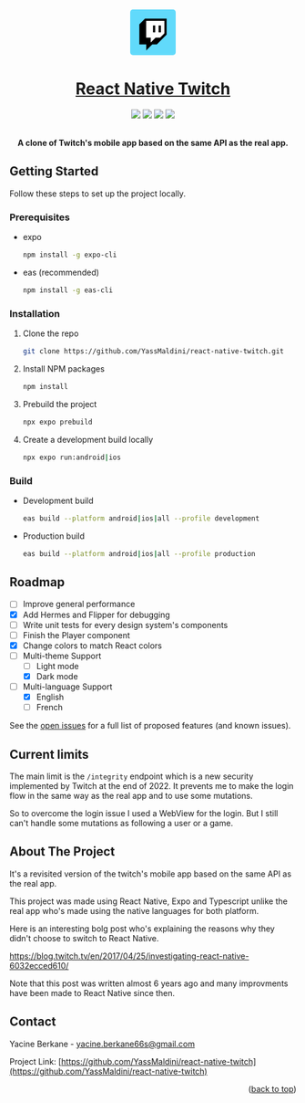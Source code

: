 <!-- Improved compatibility of back to top link: See: https://github.com/othneildrew/Best-README-Template/pull/73 -->
<a name="readme-top"></a>

<!-- PROJECT LOGO -->
<br />
<div align="center">

  <p align="center">
  <a href="[https://github.com/YassMaldini/react-native-twitch](https://github.com/YassMaldini/react-native-twitch)">
    <img src="assets/icon.png" style="border-radius: 5px;" alt="Logo" width="80" height="80">
      <h1 align="center">React Native Twitch</h1>
  </a>
  </p>
  
  <img src="https://img.shields.io/github/package-json/dependency-version/YassMaldini/react-native-twitch/react?logo=React" />
  <img src="https://img.shields.io/github/package-json/dependency-version/YassMaldini/react-native-twitch/react-native?logo=React" />
  <img src="https://img.shields.io/github/package-json/dependency-version/YassMaldini/react-native-twitch/expo?color=blueviolet&logo=Expo" />
  <img src="https://img.shields.io/github/actions/workflow/status/YassMaldini/react-native-twitch/eas-build.yml" />
  <br />
  <br />
  
  <p align="center">
    <b>A clone of Twitch's mobile app based on the same API as the real app.</b>
  </p>
</div>

<!-- GETTING STARTED -->
## Getting Started

Follow these steps to set up the project locally.

### Prerequisites

* expo
  ```sh
  npm install -g expo-cli
  ```
* eas (recommended)
  ```sh
  npm install -g eas-cli
  ```

### Installation

1. Clone the repo
   ```sh
   git clone https://github.com/YassMaldini/react-native-twitch.git
   ```
2. Install NPM packages
   ```sh
   npm install
   ```
3. Prebuild the project
   ```sh
   npx expo prebuild
   ```
4. Create a development build locally
   ```sh
   npx expo run:android|ios
   ```

### Build

* Development build
   ```sh
   eas build --platform android|ios|all --profile development
   ```
* Production build
   ```sh
   eas build --platform android|ios|all --profile production
   ```
   
<!-- ROADMAP -->
## Roadmap

- [ ] Improve general performance
- [x] Add Hermes and Flipper for debugging
- [ ] Write unit tests for every design system's components
- [ ] Finish the Player component
- [x] Change colors to match React colors
- [ ] Multi-theme Support
    - [ ] Light mode
    - [x] Dark mode
- [ ] Multi-language Support
    - [x] English
    - [ ] French

See the [open issues](https://github.com/YassMaldini/react-native-twitch/issues) for a full list of proposed features (and known issues).

<!-- CURRENT LIMITS -->
## Current limits

The main limit is the `/integrity` endpoint which is a new security implemented by Twitch at the end of 2022. It prevents me to make the login flow in the same way as the real app and to use some mutations.

So to overcome the login issue I used a WebView for the login. But I still can't handle some mutations as following a user or a game.

<!-- ABOUT THE PROJECT -->
## About The Project

It's a revisited version of the twitch's mobile app based on the same API as the real app. 

This project was made using React Native, Expo and Typescript unlike the real app who's made using the native languages for both platform.

Here is an interesting bolg post who's explaining the reasons why they didn't choose to switch to React Native.

https://blog.twitch.tv/en/2017/04/25/investigating-react-native-6032ecced610/

Note that this post was written almost 6 years ago and many improvments have been made to React Native since then.

<!-- CONTACT -->
## Contact

Yacine Berkane - yacine.berkane66s@gmail.com

Project Link: [https://github.com/YassMaldini/react-native-twitch](https://github.com/YassMaldini/react-native-twitch)

<p align="right">(<a href="#readme-top">back to top</a>)</p>
